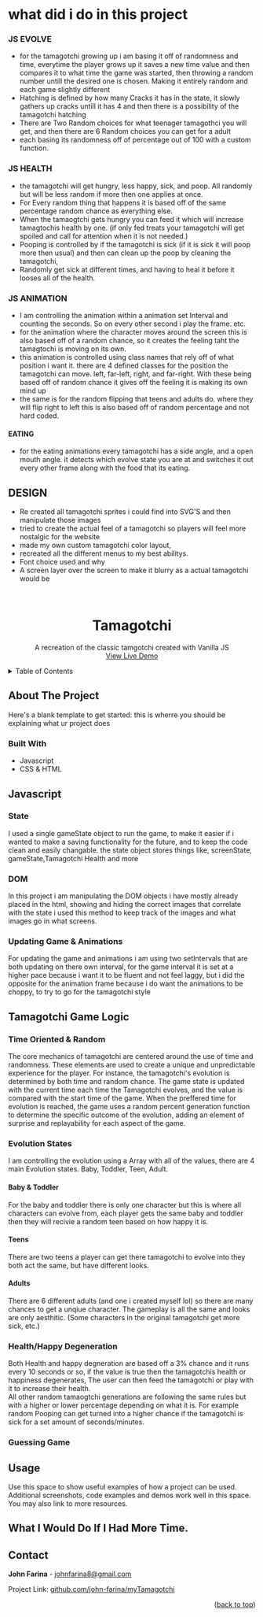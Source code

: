 <a name="readme-top"></a>

# what did i do in this project

<!-- ## JAVSCRIPT
- manipualted the DOM images to create the illusion of a alive pet,
- set a game state that the whole game revolves arounds saving values,
- Game that is oriented around time so it will hatch and grow up depending on how long it is open for.
- Set a custom health degen and food so the player can interact and feed the tamagotchi -->

### JS EVOLVE
- for the tamagotchi growing up i am basing it off of randomness and time, everytime the player grows up it saves a new time value and then compares it to what time the game was started, then throwing a random number untill the desired one is chosen. Making it entirely random and each game slightly different
- Hatching is defined by how many Cracks it has in the state, it slowly gathers up cracks untill it has 4 and then there is a possibility of the tamagotchi hatching
- There are Two Random choices for what teenager tamagothci you will get, and then there are 6 Random choices you can get for a adult
- each basing its randomness off of percentage out of 100 with a custom function.

### JS HEALTH
- the tamagotchi will get hungry, less happy, sick, and poop. All randomly but will be less random if more then one applies at once.
- For Every random thing that happens it is based off of the same percentage random chance as everything else.
- When the tamaogtchi gets hungry you can feed it which will increase tamagtochis health by one. (if only fed treats your tamagotchi will get spoiled and call for attention when it is not needed.)
- Pooping is controlled by if the tamagotchi is sick (if it is sick it will poop more then usual) and then can clean up the poop by cleaning the tamagotchi,
- Randomly get sick at different times, and having to heal it before it looses all of the health.

### JS ANIMATION
- I am controlling the animation within a animation set Interval and counting the seconds. So on every other second i play the frame. etc.
- for the animation where the character moves around the screen this is also based off of a random chance, so it creates the feeling taht the tamagtochi is moving on its own.
- this animation is controlled using class names that rely off of what position i want it. there are 4 defined classes for the position the tamagotchi can move. left, far-left, right, and far-right. With these being based off of random chance it gives off the feeling it is making its own mind up
- the same is for the random flipping that teens and adults do. where they will flip right to left this is also based off of random percentage and not hard coded.

#### EATING
- for the eating animations every tamagotchi has a side angle, and a open mouth angle. it detects which evolve state you are at and switches it out every other frame along with the food that its eating.


## DESIGN
- Re created all tamagotchi sprites i could find into SVG'S and then manipulate those images
- tried to create the actual feel of a tamagotchi so players will feel more nostalgic for the website
- made my own custom tamagotchi color layout,
- recreated all the different menus to my best abilitys.
- Font choice used and why
- A screen layer over the screen to make it blurry as a actual tamagotchi would be

<!-- PROJECT LOGO -->
<br />
<div align="center">

<h1 align="center">Tamagotchi</h1>

  <p align="center">
   A recreation of the classic tamgotchi created with Vanilla JS
    <br />
    <a href="https://linktowebsite.com">View Live Demo</a>
</div>

<!-- TABLE OF CONTENTS -->
<details>
  <summary>Table of Contents</summary>
  <ol>
    <li>
      <a href="#about-the-project">About The Project</a>
      <ul>
        <li><a href="#built-with">Built With</a></li>
      </ul>
    </li>
    <li>
      <a href="#getting-started">JavaScript</a>
      <ul>
        <li><a href="#prerequisites">State</a></li>
        <li><a href="#installation">Gameplay</a></li>
        <li><a href="#installation">Animations</a></li>
      </ul>
    </li>
    <li>
      <a href="#getting-started">Design</a>
      <ul>
        <li><a href="#prerequisites">Characters</a></li>
        <li><a href="#installation">Device</a></li>
        <li><a href="#installation">More</a></li>
      </ul>
    </li>
    <li><a href="#usage">Usage</a></li>
    <li><a href="#contact">Contact</a></li>
  </ol>
</details>


<!-- ABOUT THE PROJECT -->
## About The Project

Here's a blank template to get started: this is wherre you should be explaining what ur project does

### Built With
 - Javascript
 - CSS & HTML

## Javascript

### State
I used a single gameState object to run the game, to make it easier if i wanted to make a saving functionality for the future, and to keep the code clean and easily changable. the state object stores things like, screenState, gameState,Tamagotchi Health and more

### DOM
In this project i am manipulating the DOM objects i have mostly already placed in the html, showing and hiding the correct images that correlate with the state i used this method to keep track of the images and what images go in what screens.

### Updating Game & Animations
For updating the game and animations i am using two setIntervals that are both updating on there own interval, for the game interval it is set at a higher pace because i want it to be fluent and not feel laggy, but i did the opposite for the animation frame because i do want the animations to be choppy, to try to go for the tamagotchi style

## Tamagotchi Game Logic

### Time Oriented & Random
The core mechanics of tamagotchi are centered around the use of time and randomness. These elements are used to create a unique and unpredictable experience for the player. For instance, the tamagotchi's evolution is determined by both time and random chance. The game state is updated with the current time each time the Tamagotchi evolves, and the value is compared with the start time of the game. When the preffered time for evolution is reached, the game uses a random percent generation function to determine the specific outcome of the evolution, adding an element of surprise and replayability for each aspect of the game.

### Evolution States
I am controlling the evolution using a Array with all of the values, there are 4 main Evolution states. Baby, Toddler, Teen, Adult.
#### Baby & Toddler
For the baby and toddler there is only one character but this is where all characters can evolve from, each player gets the same baby and toddler then they will recivie a random teen based on how happy it is.

#### Teens
There are two teens a player can get there tamagotchi to evolve into they both act the same, but have different looks.

#### Adults
There are 6 different adults (and one i created myself lol) so there are many chances to get a unqiue character. The gameplay is all the same and looks are only aesthitic. (Some characters in the original tamagotchi get more sick, etc.)

### Health/Happy Degeneration
Both Health and happy degneration are based off a 3% chance and it runs every 10 seconds or so, if the value is true then the tamagotchis health or happiness degenerates, The user can then feed the tamagotchi or play with it to increase their health. <br>
All other random tamaogtchi generations are following the same rules but with a higher or lower percentage depending on what it is. For example random Pooping can get turned into a higher chance if the tamagotchi is sick for a set amount of seconds/minutes.

### Guessing Game

<!-- USAGE EXAMPLES -->
## Usage

Use this space to show useful examples of how a project can be used. Additional screenshots, code examples and demos work well in this space. You may also link to more resources.

## What I Would Do If I Had More Time.


<!-- CONTACT -->
## Contact

**John Farina** - johnfarina8@gmail.com

Project Link: [github.com/john-farina/myTamagotchi](https://github.com/john-farina/myTamagotchi)

<p align="right">(<a href="#readme-top">back to top</a>)</p>





